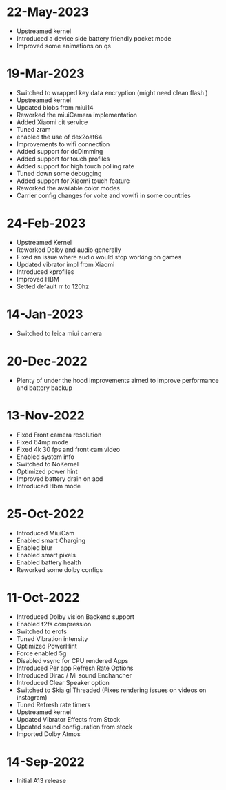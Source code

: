 # 22-May-2023
- Upstreamed kernel 
- Introduced a device side battery friendly pocket mode 
- Improved some animations on qs

# 19-Mar-2023
- Switched to wrapped key data encryption (might need clean flash )
- Upstreamed kernel
- Updated blobs from miui14
- Reworked the miuiCamera implementation
- Added Xiaomi cit service
- Tuned zram
- enabled the use of dex2oat64
- Improvements to wifi connection
- Added support for dcDimming
- Added support for touch profiles
- Added support for high touch polling rate
- Tuned down some debugging
- Added support for Xiaomi touch feature
- Reworked the available color modes
- Carrier config changes for volte and vowifi in some countries

# 24-Feb-2023
- Upstreamed Kernel 
- Reworked Dolby and audio generally
- Fixed an issue where audio would stop working on games
- Updated vibrator impl from Xiaomi
- Introduced kprofiles 
- Improved HBM
- Setted default rr to 120hz

# 14-Jan-2023
- Switched to leica miui camera

# 20-Dec-2022
- Plenty of under the hood improvements aimed to improve performance and battery backup

# 13-Nov-2022
- Fixed Front camera resolution
- Fixed 64mp mode
- Fixed 4k 30 fps and front cam video 
- Enabled system info
- Switched to NoKernel
- Optimized power hint
- Improved battery drain on aod
- Introduced Hbm mode

# 25-Oct-2022
- Introduced MiuiCam
- Enabled smart Charging
- Enabled blur
- Enabled smart pixels
- Enabled battery health
- Reworked some dolby configs

# 11-Oct-2022
- Introduced Dolby vision Backend support 
-  Enabled f2fs compression
- Switched to erofs
-  Tuned Vibration intensity
- Optimized PowerHint
- Force enabled 5g
-  Disabled vsync for CPU rendered Apps
- Introduced Per app Refresh Rate Options
- Introduced Dirac / Mi sound Enchancher
- Introduced Clear Speaker option
- Switched to Skia gl Threaded (Fixes rendering issues on videos on instagram)
- Tuned Refresh rate timers
- Upstreamed kernel
- Updated Vibrator Effects from Stock
- Updated sound configuration from stock
- Imported Dolby Atmos

# 14-Sep-2022
-  Initial A13 release

